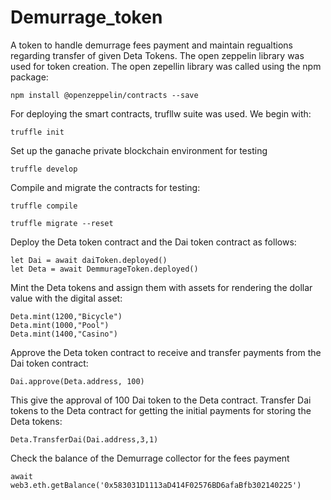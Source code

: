 # Demurrage_token
A token to handle demurrage fees payment and maintain regualtions regarding transfer of given Deta Tokens. The open zeppelin library was used for token creation. The open zepellin library was called using the npm package:
```
npm install @openzeppelin/contracts --save
```
For deploying the smart contracts, trufllw suite was used. We begin with:
```
truffle init
```
Set up the ganache private blockchain environment for testing
```
truffle develop
```
Compile and migrate the contracts for testing:
```
truffle compile
```
```
truffle migrate --reset
```
Deploy the Deta token contract and the Dai token contract as follows:
```
let Dai = await daiToken.deployed()
let Deta = await DemmurageToken.deployed()
```
Mint the Deta tokens and assign them with assets for rendering the dollar value with the digital asset:
```
Deta.mint(1200,"Bicycle")
Deta.mint(1000,"Pool")
Deta.mint(1400,"Casino")
```
Approve the Deta token contract to receive and transfer payments from the Dai token contract:
```
Dai.approve(Deta.address, 100)
```
This give the approval of 100 Dai token to the Deta contract.
Transfer Dai tokens to the Deta contract for getting the initial payments for storing the Deta tokens:
```
Deta.TransferDai(Dai.address,3,1)
```
Check the balance of the Demurrage collector for the fees payment
```
await web3.eth.getBalance('0x583031D1113aD414F02576BD6afaBfb302140225')
```
